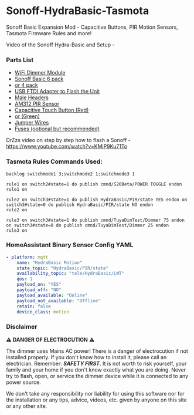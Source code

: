 # Sonoff-HydraBasic-Tasmota
Sonoff Basic Expansion Mod - Capacitive Buttons, PIR Motion Sensors, Tasmota Firmware Rules and more!

Video of the Sonoff Hydra-Basic and Setup - 

### Parts List
- [WiFi Dimmer Module](https://amzn.to/2zrGCou)
- [Sonoff Basic 6 pack](https://amzn.to/2R7HRQy) 
- [or 4 pack](https://amzn.to/2Qh8t0j)
- [USB FTDI Adapter to Flash the Unit](https://amzn.to/2QXC5AU)
- [Male Headers](https://amzn.to/2OnGpuZ)
- [AM312 PIR Sensor](https://amzn.to/2Ql1qnk)
- [Capacitive Touch Button (Red)](https://amzn.to/2OtIrtk)
- [or (Green)](https://amzn.to/2IrbQiD)
- [Jumper Wires](https://amzn.to/2OtIDJ4)
- [Fuses (optional but recommended)](https://amzn.to/2Ir7at4)

DrZzs video on step by step how to flash a Sonoff - https://www.youtube.com/watch?v=KMiP9Ku71To

### Tasmota Rules Commands Used:
```
backlog switchmode1 3;switchmode2 1;switchmode3 1

rule1 on switch2#state=1 do publish cmnd/S20Beta/POWER TOGGLE endon
rule1 on

rule2 on switch3#state=1 do publish HydraBasic/PIR/state YES endon on switch3#state=0 do publish HydraBasic/PIR/state NO endon
rule2 on

rule3 on switch3#state=1 do publish cmnd/TuyaDimTest/Dimmer 75 endon on switch3#state=0 do publish cmnd/TuyaDimTest/Dimmer 25 endon
rule3 on
```
### HomeAssistant Binary Sensor Config YAML
```yaml
- platform: mqtt
    name: "HydraBasic Motion"
    state_topic: "HydraBasic/PIR/state"
    availability_topic: "tele/HydraBasic/LWT"
    qos: 1
    payload_on: "YES"
    payload_off: "NO"
    payload_available: "Online"
    payload_not_available: "Offline"
    retain: false
    device_class: motion
```

### Disclaimer
:warning: **DANGER OF ELECTROCUTION** :warning:

The dimmer uses Mains AC power!  There is a danger of electrocution if not installed properly. If you don't know how to install it, please call an electrician. Remember: _**SAFETY FIRST**_. It is not worth to risk yourself, your family and your home if you don't know exactly what you are doing. Never try to flash, open, or service the dimmer device while it is connected to any power source.

We don't take any responsibility nor liability for using this software nor for the installation or any tips, advice, videos, etc. given by anyone on this site or any other site.
